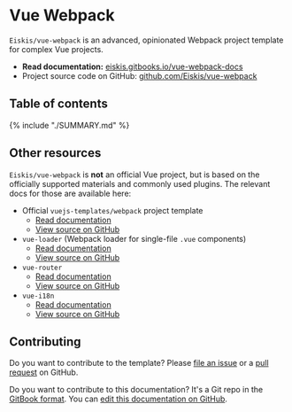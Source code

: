 
# Vue Webpack

`Eiskis/vue-webpack` is an advanced, opinionated Webpack project template for complex Vue projects.

- **Read documentation:** [eiskis.gitbooks.io/vue-webpack-docs](https://eiskis.gitbooks.io/vue-webpack-docs/)
- Project source code on GitHub: [github.com/Eiskis/vue-webpack](https://github.com/Eiskis/vue-webpack)

## Table of contents

{% include "./SUMMARY.md" %}

## Other resources

`Eiskis/vue-webpack` is **not** an official Vue project, but is based on the officially supported materials and commonly used plugins. The relevant docs for those are available here:

- Official `vuejs-templates/webpack` project template
	- [Read documentation](http://vuejs-templates.github.io/webpack/)
	- [View source on GitHub](https://github.com/vuejs-templates/webpack)
- `vue-loader` (Webpack loader for single-file `.vue` components)
	- [Read documentation](http://vuejs.github.io/vue-loader/en/)
	- [View source on GitHub](https://github.com/vuejs/vue-loader)
- `vue-router`
	- [Read documentation](https://router.vuejs.org/en/)
	- [View source on GitHub](https://github.com/vuejs/vue-router)
- `vue-i18n`
	- [Read documentation](https://kazupon.github.io/vue-i18n/en/)
	- [View source on GitHub](https://github.com/kazupon/vue-i18n)

## Contributing

Do you want to contribute to the template? Please [file an issue](https://github.com/Eiskis/vue-webpack/issues) or a [pull request](https://github.com/Eiskis/vue-webpack/pulls) on GitHub.

Do you want to contribute to this documentation? It's a Git repo in the [GitBook format](https://toolchain.gitbook.com/structure.html). You can [edit this documentation on GitHub](https://github.com/Eiskis/vue-webpack-docs).
